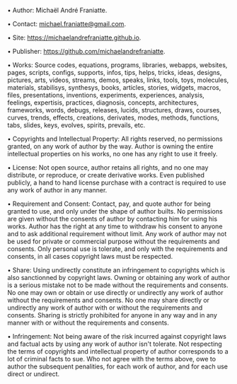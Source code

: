 ﻿  
• Author: Michaël André Franiatte.  
  
• Contact: michael.franiatte@gmail.com.  
  
• Site: https://michaelandrefraniatte.github.io.  
  
• Publisher: https://github.com/michaelandrefraniatte.  
  
• Works: Source codes, equations, programs, libraries, webapps, websites, pages, scripts, configs, supports, infos, tips, helps, tricks, ideas, designs, pictures, arts, videos, streams, demos, speaks, links, tools, toys, molecules, materials, stabilisys, synthesys, books, articles, stories, widgets, macros, files, presentations, inventions, experiments, experiences, analysis, feelings, expertisis, practices, diagnosis, concepts, architectures, frameworks, words, debugs, releases, lucids, structures, draws, courses, curves, trends, effects, creations, derivates, modes, methods, functions, tabs, slides, keys, evolves, spirits, prevails, etc.  
  
• Copyrights and Intellectual Property: All rights reserved, no permissions granted, on any work of author by the way. Author is owning the entire intellectual properties on his works, no one has any right to use it freely.  
  
• License: Not open source, author retains all rights, and no one may distribute, or reproduce, or create derivative works. Even published publicly, a hand to hand license purchase with a contract is required to use any work of author in any manner.  
  
• Requirement and Consent: Contact, pay, and quote author for being granted to use, and only under the shape of author builts. No permissions are given without the consents of author by contacting him for using his works. Author has the right at any time to withdraw his consent to anyone and to ask additional requirement without limit. Any work of author may not be used for private or commercial purpose without the requirements and consents. Only personal use is tolerate, and only with the requirements and consents, in all cases copyright laws must be respected.  
  
• Share: Using undirectly constitute an infringement to copyrights which is also sanctionned by copyright laws. Owning or obtaining any work of author is a serious mistake not to be made without the requirements and consents. No one may own or obtain or use directly or undirectly any work of author without the requirements and consents. No one may share directly or undirectly any work of author with or without the requirements and consents. Sharing is strictly prohibited for anyone in any way and in any manner with or without the requirements and consents.  
  
• Infringement: Not being aware of the risk incurred against copyright laws and factual acts by using any work of author isn't tolerate. Not respecting the terms of copyrights and intellectual property of author corresponds to a lot of criminal facts to sue. Who not agree with the terms above, owe to author the subsequent penalities, for each work of author, and for each use direct or undirect.  
  